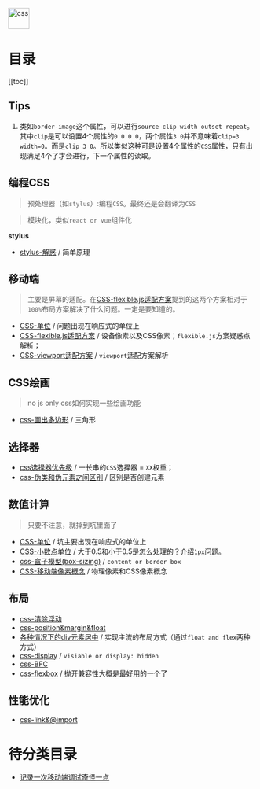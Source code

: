 <img src="https://raw.githubusercontent.com/JiangWeixian/JS-Tips/master/img/css.png" height="43px" alt="css"></img>

# **目录**

[[toc]]

## Tips

1. 类如`border-image`这个属性，可以进行`source clip width outset repeat`。其中`clip`是可以设置4个属性的`0 0 0 0`，两个属性`3 0`并不意味着`clip=3 width=0`。而是`clip 3 0`。所以类似这种可是设置4个属性的`CSS`属性，只有出现满足4个了才会进行，下一个属性的读取。

## 编程CSS
> 预处理器（如`stylus`）:编程`CSS`。最终还是会翻译为`CSS`

> 模块化，类似`react or vue`组件化

**stylus**

* [stylus-解惑](https://github.com/JiangWeixian/JS-Tips/blob/master/docs/CSS/stylus%E8%A7%A3%E6%83%91.md) / 简单原理

## **移动端**

> 主要是屏幕的适配。在[CSS-flexible.js适配方案](https://github.com/JiangWeixian/JS-Tips/blob/master/docs/CSS/css-viewport%E9%80%82%E9%85%8D.md)提到的这两个方案相对于`100%`布局方案解决了什么问题。一定是要知道的。

* [CSS-单位](https://github.com/JiangWeixian/JS-Tips/blob/master/docs/CSS/css-%E5%8D%95%E4%BD%8D.md) / 问题出现在响应式的单位上
* [CSS-flexible.js适配方案](https://github.com/JiangWeixian/JS-Tips/blob/master/docs/CSS/css-viewport%E9%80%82%E9%85%8D.md) / 设备像素以及CSS像素；`flexible.js`方案疑惑点解析；
* [CSS-viewport适配方案](https://github.com/JiangWeixian/JS-Tips/blob/master/docs/CSS/css-%E7%A7%BB%E5%8A%A8%E7%AB%AF%E5%83%8F%E7%B4%A0%E6%A6%82%E5%BF%B5.md) / `viewport`适配方案解析

## **CSS绘画**

> no js only css如何实现一些绘画功能

* [css-画出多边形](https://github.com/JiangWeixian/JS-Tips/blob/master/docs/CSS/css-%E5%A4%9A%E8%BE%B9%E5%BD%A2.md) / 三角形

## **选择器**

* [css选择器优先级](https://github.com/JiangWeixian/JS-Tips/blob/master/docs/CSS/css%E9%80%89%E6%8B%A9%E5%99%A8%E4%BC%98%E5%85%88%E7%BA%A7.md) / 一长串的`CSS`选择器 = `XX`权重；
* [css-伪类和伪元素之间区别](https://github.com/JiangWeixian/JS-Tips/blob/master/docs/CSS/css-%E4%BC%AA%E7%B1%BB%E5%92%8C%E4%BC%AA%E5%85%83%E7%B4%A0%E5%8C%BA%E5%88%AB.md) / 区别是否创建元素

## 数值计算
> 只要不注意，就掉到坑里面了

* [CSS-单位](https://github.com/JiangWeixian/JS-Tips/blob/master/docs/CSS/css-%E5%8D%95%E4%BD%8D.md) / 坑主要出现在响应式的单位上
* [CSS-小数点单位](https://github.com/JiangWeixian/JS-Tips/blob/master/docs/CSS/css-%E5%B0%8F%E6%95%B0%E7%82%B9%E5%8D%95%E4%BD%8D.md) / 大于0.5和小于0.5是怎么处理的？介绍`1px`问题。
* [css-盒子模型(box-sizing)](https://github.com/JiangWeixian/JS-Tips/blob/master/docs/CSS/css-boxsizing%E7%9B%92%E5%AD%90%E6%A8%A1%E5%9E%8B.md) / `content or border box`
* [CSS-移动端像素概念](https://github.com/JiangWeixian/JS-Tips/blob/master/docs/CSS/css-%E7%A7%BB%E5%8A%A8%E7%AB%AF%E5%83%8F%E7%B4%A0%E6%A6%82%E5%BF%B5.md) / 物理像素和CSS像素概念

## 布局

* [css-清除浮动](https://github.com/JiangWeixian/JS-Tips/blob/master/docs/CSS/css-%E6%B8%85%E9%99%A4%E6%B5%AE%E5%8A%A8.md)
* [css-position&margin&float](https://github.com/JiangWeixian/JS-Tips/blob/master/docs/CSS/css-position%26margin%26float.md)
* [各种情况下的div元素居中](https://github.com/JiangWeixian/JS-Tips/blob/master/docs/CSS/%E5%90%84%E7%A7%8D%E6%83%85%E5%86%B5%E4%B8%8B%E7%9A%84%E5%85%83%E7%B4%A0%E5%B1%85%E4%B8%AD.md) / 实现主流的布局方式（通过`float and flex`两种方式）
* [css-display](https://github.com/JiangWeixian/JS-Tips/blob/master/docs/CSS/css-display.md) / `visiable or display: hidden`
* [css-BFC](https://github.com/JiangWeixian/JS-Tips/blob/master/docs/CSS/css-bfc.md)
* [css-flexbox](https://github.com/JiangWeixian/JS-Tips/blob/master/docs/CSS/css-flexbox.md) / 抛开兼容性大概是最好用的一个了

## 性能优化

* [css-link&@import](https://github.com/JiangWeixian/JS-Tips/blob/master/docs/CSS/css-link%26%40import.md)

# **待分类目录**

* [记录一次移动端调试奇怪一点](https://github.com/JiangWeixian/JS-Tips/blob/master/docs/CSS/%E7%A7%BB%E5%8A%A8%E7%AB%AF.md)

